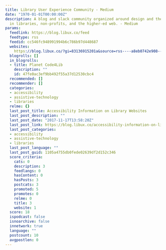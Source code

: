 ```yaml
---
title: Library User Experience Community - Medium
date: "1970-01-01T00:00:00Z"
description: A blog and slack community organized around design and the user experience
  in libraries, non-profits, and the higher-ed web. - Medium
params:
  feedlink: https://blog.libux.co/feed
  feedtype: rss
  feedid: cc546fc948991994b6c786b97d448687
  websites:
    https://blog.libux.co/?gi=83136915201a&source=rss----a8eb0742e908---4: false
  blogrolls: []
  in_blogrolls:
  - title: Planet Code4Lib
    description: ""
    id: 47fe0ac3ef9bb492f55a37d12530cbc4
  recommended: []
  recommender: []
  categories:
  - accessibility
  - assistive-technology
  - libraries
  relme: {}
  last_post_title: Accessibility Information on Library Websites
  last_post_description: ""
  last_post_date: "2017-11-17T13:58:20Z"
  last_post_link: https://blog.libux.co/accessibility-information-on-library-websites-cda5c46a7f4b?source=rss----a8eb0742e908---4
  last_post_categories:
  - accessibility
  - assistive-technology
  - libraries
  last_post_language: ""
  last_post_guid: 1105a4755db0fede02639df2d152c346
  score_criteria:
    cats: 0
    description: 3
    feedlangs: 0
    hasContent: 0
    hasPosts: 3
    postcats: 3
    promoted: 5
    promotes: 0
    relme: 0
    title: 3
    website: 1
  score: 18
  ispodcast: false
  isnoarchive: false
  innetwork: true
  language: ""
  postcount: 10
  avgpostlen: 0
---
```

